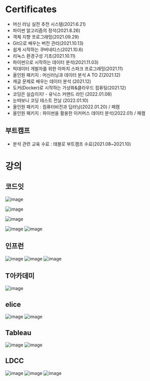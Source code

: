 # Certificates 
- 머신 러닝 실전 추천 시스템(2021.6.21)
- 파이썬 알고리즘의 정석(2021.8.26)
- 객체 지향 프로그래밍(2021.09.29)
- Git으로 배우는 버전 관리(2021.10.13)
- 쉽게 시작하는 쿠버네티스(2021.10.6)
- 리눅스 환경구성 기초(2021.10.11)
- 파이썬으로 시작하는 데이터 분석(2021.11.03)
- 빅데이터 개발자를 위한 아파치 스파크 프로그래밍(2021.11)
- 올인원 패키지 : 머신러닝과 데이터 분석 A TO Z(2021.12)
- 캐글 문제로 배우는 데이터 분석 (2021.12)
- 도커(Docker)로 시작하는 가상화&클라우드 컴퓨팅(2021.12)
- 코딩은 실습이지! - 유닉스 커맨드 라인 (2022.01.08)
- 눈떠보니 코딩 테스트 전날 (2022.01.10)
- 올인원 패키지 : 컴퓨터비전과 딥러닝(2022.01.20) / 패캠
- 올인원 패키지 : 파이썬을 활용한 이커머스 데이터 분석(2022.01) / 패캠

## 부트캠프
- 분석 관련 교육 수료 : 태블로 부트캠프 수료(2021.08~2021.10)

# 강의
## 코드잇
![image](https://user-images.githubusercontent.com/47103479/135282585-44dd140a-a215-4f58-96c4-fbea4f24615a.png)

![image](https://user-images.githubusercontent.com/47103479/135282542-fc6e0b5b-cd3a-435e-b3e7-34f303e650a1.png)

![image](https://user-images.githubusercontent.com/47103479/135282513-806c2f1d-528d-4f0f-90f8-bd6a5c3c2f1d.png)

![image](https://user-images.githubusercontent.com/47103479/137149539-a29bcf7b-68ef-4ff5-91d7-f94cd47869fd.png)
![image](https://user-images.githubusercontent.com/47103479/148634864-6930d8c9-3ed3-4370-b971-c906e20e0eb9.png)

## 인프런
![image](https://user-images.githubusercontent.com/47103479/136217037-1f20cc63-50dc-402d-86a4-81856a585ee2.png)
![image](https://user-images.githubusercontent.com/47103479/142766914-6f746100-1224-40ff-b52c-7da33dc2ce70.png)
![image](https://user-images.githubusercontent.com/47103479/148762944-8e2d7772-ac3e-4ac1-a879-3a0fac91a413.png)

## T아카데미
![image](https://user-images.githubusercontent.com/47103479/136701444-7c32efeb-9cd3-4350-bb77-406843614f84.png)

## elice
![image](https://user-images.githubusercontent.com/47103479/140085747-6231abf0-e9ee-4ef1-861c-3966285d9733.png)
![image](https://user-images.githubusercontent.com/47103479/145815404-4ca866df-0e2a-4488-b6dc-b59ff7d77700.png)

## Tableau
![image](https://user-images.githubusercontent.com/47103479/140598896-52215369-c431-406c-aa60-6e4dd70df587.png)
![image](https://user-images.githubusercontent.com/47103479/140598871-2b3ac558-ff3e-49f7-bc0a-e4c160fd9ec4.png)

## LDCC
![image](https://user-images.githubusercontent.com/47103479/147409655-07437bdc-91af-454b-bb37-811c576bde32.png)
![image](https://user-images.githubusercontent.com/47103479/150353056-77e0561a-c7e7-4a67-a275-d79d9c714190.png)
![image](https://user-images.githubusercontent.com/47103479/150352820-4215af61-8cb6-4623-9c97-f5e63562aee3.png)
